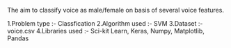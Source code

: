 The aim to classify voice as male/female on basis of several voice features.

1.Problem type :- Classfication
2.Algorithm used :- SVM
3.Dataset :- voice.csv
4.Libraries used :- Sci-kit Learn, Keras, Numpy, Matplotlib, Pandas
